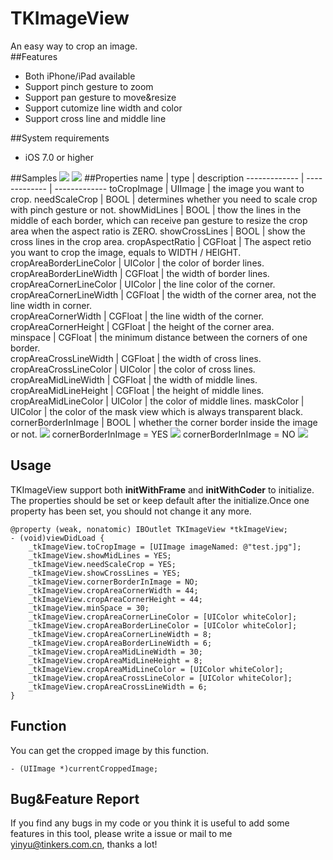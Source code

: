 # TKImageView
An easy way to crop an image.  
##Features
* Both iPhone/iPad available
* Support pinch gesture to zoom
* Support pan gesture to move&resize
* Support cutomize line width and color 
* Support cross line and middle line

##System requirements
* iOS 7.0 or higher

##Samples
![](https://github.com/3tinkers/TKImageView/blob/master/TKImageViewDemo/resources/sample0.gif)
![](https://github.com/3tinkers/TKImageView/blob/master/TKImageViewDemo/resources/sample1.gif)
##Properties
name  | type | description
------------- | ------------- | -------------
toCropImage  | UIImage  | the image you want to crop.
needScaleCrop  | BOOL  | determines whether you need to scale crop with pinch gesture or not.
showMidLines  | BOOL  | thow the lines in the middle of each border, which can receive pan gesture to resize the crop area when the aspect ratio is ZERO.
showCrossLines  | BOOL  | show the cross lines in the crop area. 
cropAspectRatio  | CGFloat  | The aspect retio you want to crop the image, equals to WIDTH / HEIGHT.
cropAreaBorderLineColor  | UIColor  | the color of border lines.  
cropAreaBorderLineWidth  | CGFloat  | the width of border lines.  
cropAreaCornerLineColor  | UIColor  | the line color of the corner.
cropAreaCornerLineWidth  | CGFloat  | the width of the corner area, not the line width in corner.  
cropAreaCornerWidth  | CGFloat  | the line width of the corner. 
cropAreaCornerHeight  | CGFloat  | the height of the corner area.  
minspace  | CGFloat  | the minimum distance between the corners of one border.  
cropAreaCrossLineWidth  | CGFloat  | the width of cross lines.
cropAreaCrossLineColor  | UIColor  | the color of cross lines.
cropAreaMidLineWidth  | CGFloat  | the width of middle lines.
cropAreaMidLineHeight  | CGFloat  | the height of middle lines.
cropAreaMidLineColor  | UIColor  | the color of middle lines.
maskColor  | UIColor  | the color of the mask view which is always transparent black.
cornerBorderInImage  | BOOL  | whether the corner border inside the image or not.
![](https://github.com/3tinkers/TKImageView/blob/master/TKImageViewDemo/resources/property.png) 
cornerBorderInImage = YES
![](https://github.com/3tinkers/TKImageView/blob/master/TKImageViewDemo/resources/cornerBorderInImage.png)
cornerBorderInImage = NO
![](https://github.com/3tinkers/TKImageView/blob/master/TKImageViewDemo/resources/cornerBorderOutOfImage.png)
## Usage
TKImageView support both **initWithFrame** and **initWithCoder** to initialize.
The properties should be set or keep default after the initialize.Once one property has been set, you should not change it any more. 

	@property (weak, nonatomic) IBOutlet TKImageView *tkImageView;
	- (void)viewDidLoad {   
    	_tkImageView.toCropImage = [UIImage imageNamed: @"test.jpg"];
    	_tkImageView.showMidLines = YES;
    	_tkImageView.needScaleCrop = YES;
    	_tkImageView.showCrossLines = YES;
    	_tkImageView.cornerBorderInImage = NO;
    	_tkImageView.cropAreaCornerWidth = 44;
    	_tkImageView.cropAreaCornerHeight = 44;
    	_tkImageView.minSpace = 30;
    	_tkImageView.cropAreaCornerLineColor = [UIColor whiteColor];
    	_tkImageView.cropAreaBorderLineColor = [UIColor whiteColor];
    	_tkImageView.cropAreaCornerLineWidth = 8;
    	_tkImageView.cropAreaBorderLineWidth = 6;
    	_tkImageView.cropAreaMidLineWidth = 30;
    	_tkImageView.cropAreaMidLineHeight = 8;
    	_tkImageView.cropAreaMidLineColor = [UIColor whiteColor];
    	_tkImageView.cropAreaCrossLineColor = [UIColor whiteColor];
    	_tkImageView.cropAreaCrossLineWidth = 6;    
	}
## Function
You can get the cropped image by this function.

	- (UIImage *)currentCroppedImage;
## Bug&Feature Report

If you find any bugs in my code or you think it is useful to add some features in this tool, please write a issue or mail to me <yinyu@tinkers.com.cn>, thanks a lot!
